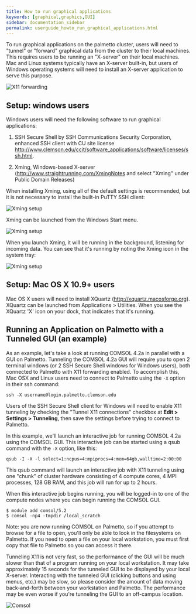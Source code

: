 ```yaml
---
title: How to run graphical applications
keywords: [graphical,graphics,GUI]
sidebar: documentation_sidebar
permalink: userguide_howto_run_graphical_applications.html
---
```


To run graphical applications on the palmetto cluster,
users will need to "tunnel" or "forward" graphical data
from the cluster to their local machines.
This requires users to be running an "X-server" on their local machines.
Mac and Linux systems typically have an X-server built-in, 
but users of Windows operating systems will need to install
an X-server application to serve this purpose.

![X11 forwarding]({{site.baseurl}}/images/firewall.1.jpg)

## Setup: windows users

Windows users will need the following software to run graphical
applications:

1.  SSH Secure Shell by SSH Communications Security Corporation,
enhanced SSH client with CU 
site license
<http://www.clemson.edu/ccit/software_applications/software/licenses/ssh.html>.

2.  Xming, Windows-based X-server
(<http://www.straightrunning.com/XmingNotes>
and select "Xming" under Public Domain Releases)

When installing Xming,
using all of the default settings is recommended,
but it is not necessary 
to install the built-in PuTTY SSH client:

![Xming setup]({{site.baseurl}}/images/xming.1.jpg)

Xming can be launched from the Windows Start menu.

![Xming setup]({{site.baseurl}}/images/xming.2.jpg)

When you launch Xming,
it will be running in the background,
listening for incoming data.
You can see that it's running by noting the
Xming icon in the system tray:

![Xming setup]({{site.baseurl}}/images/xming.3.jpg)

## Setup: Mac OS X 10.9+ users

Mac OS X users will need to install
XQuartz (http://xquartz.macosforge.org).
XQuartz can be launched from Applications > Utilities.
When you see the XQuartz 'X' icon on your dock,
that indicates that it's running.

## Running an Application on Palmetto with a Tunneled GUI (an example)

As an example,
let's take a look at running COMSOL 4.2a in parallel with a GUI
on Palmetto. 
Tunneling the COMSOL 4.2a GUI will require you to open
2 terminal windows (or 2 SSH Secure Shell windows for Windows users),
both connected to Palmetto with X11 forwarding enabled. 
To accomplish this,
Mac OSX and Linux users need to connect to Palmetto using the
`-X` option in their ssh command:

~~~
ssh -X username@login.palmetto.clemson.edu
~~~

Users of the SSH Secure Shell 
client for Windows will need to enable X11 tunneling by checking the
"Tunnel X11 connections" 
checkbox at **Edit > Settings > Tunneling**,
then save the settings before trying to connect to Palmetto.

In this example,
we'll launch an interactive job for running COMSOL 4.2a using the
COMSOL GUI. 
This interactive job can be started using a
qsub command with the `-X` option, like this:

~~~
qsub -I -X -l select=1:ncpus=4:mpiprocs=4:mem=64gb,walltime=2:00:00
~~~

This qsub command will launch an interactive job
with X11 tunneling
using one "chunk" of cluster hardware consisting of
4 compute cores,
4 MPI processes,
128 GB RAM,
and this job will run for up to 2 hours.

When this interactive job begins running,
you will be logged-in to one of the compute nodes
where you can begin running the COMSOL GUI.

~~~
$ module add comsol/5.2
$ comsol -np4 -tmpdir /local_scratch
~~~

Note:  you are now running COMSOL on Palmetto,
so if you attempt to browse for a file to open, 
you'll only be able to look in the filesystems on Palmetto.
If you need to open a file on your local 
workstation, you must first copy that file to Palmetto
so you can access it there.

Tunneling X11 is not very fast,
so the performance of the GUI will be much slower than 
that of a program running on your local workstation.
It may take approximately 15 seconds 
for the tunneled GUI to be displayed by your local X-server.
Interacting with the tunneled 
GUI (clicking buttons and using menus, etc.) may be slow,
so please consider the amount of data 
moving back-and-forth between your workstation and Palmetto.
The performance may be even worse 
if you're tunneling the GUI to an off-campus location.

![Comsol]({{site.baseurl}}/images/comsol.1.jpg)

